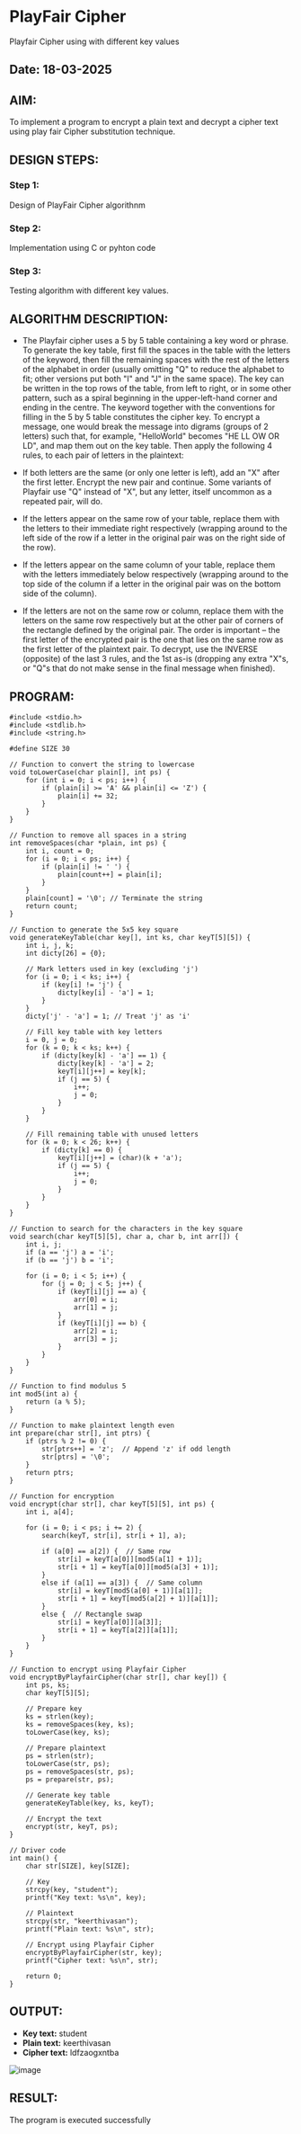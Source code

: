 # PlayFair Cipher
Playfair Cipher using with different key values
## Date: 18-03-2025
## AIM:
To implement a program to encrypt a plain text and decrypt a cipher text using play fair Cipher substitution technique.

## DESIGN STEPS:
### Step 1:
Design of PlayFair Cipher algorithnm

### Step 2:
Implementation using C or pyhton code

### Step 3:
Testing algorithm with different key values.

## ALGORITHM DESCRIPTION: 
- The Playfair cipher uses a 5 by 5 table containing a key word or phrase. To generate the key table, first fill the spaces in the table with the letters of the keyword, then fill the remaining spaces with the rest of the letters of the alphabet in order (usually omitting "Q" to reduce the alphabet to fit; other versions put both "I" and "J" in the same space). The key can be written in the top rows of the table, from left to right, or in some other pattern, such as a spiral beginning in the upper-left-hand corner and ending in the centre. The keyword together with the conventions for filling in the 5 by 5 table constitutes the cipher key. To encrypt a message, one would break the message into digrams (groups of 2 letters) such that, for example, "HelloWorld" becomes "HE LL OW OR LD", and map them out on the key table. Then apply the following 4 rules, to each pair of letters in the plaintext:

- If both letters are the same (or only one letter is left), add an "X" after the first letter. Encrypt the new pair and continue. Some
variants of Playfair use "Q" instead of "X", but any letter, itself uncommon as a repeated pair, will do.
- If the letters appear on the same row of your table, replace them with the letters to their immediate right respectively (wrapping around to the left side of the row if a letter in the original pair was on the right side of the row).
- If the letters appear on the same column of your table, replace them with the letters immediately below respectively (wrapping around to the top side of the column if a letter in the original pair was on the bottom side of the column).
- If the letters are not on the same row or column, replace them with the letters on the same row respectively but at the other pair of corners of the rectangle defined by the original pair. The order is important – the first letter of the encrypted pair is the one that lies on the same row as the first letter of the plaintext pair. To decrypt, use the INVERSE (opposite) of the last 3 rules, and the 1st as-is (dropping any extra "X"s, or "Q"s that do not make sense in the final message when finished).


## PROGRAM:
```
#include <stdio.h>
#include <stdlib.h>
#include <string.h>

#define SIZE 30

// Function to convert the string to lowercase
void toLowerCase(char plain[], int ps) {
    for (int i = 0; i < ps; i++) {
        if (plain[i] >= 'A' && plain[i] <= 'Z') {
            plain[i] += 32;
        }
    }
}

// Function to remove all spaces in a string
int removeSpaces(char *plain, int ps) {
    int i, count = 0;
    for (i = 0; i < ps; i++) {
        if (plain[i] != ' ') {
            plain[count++] = plain[i];
        }
    }
    plain[count] = '\0'; // Terminate the string
    return count;
}

// Function to generate the 5x5 key square
void generateKeyTable(char key[], int ks, char keyT[5][5]) {
    int i, j, k;
    int dicty[26] = {0};

    // Mark letters used in key (excluding 'j')
    for (i = 0; i < ks; i++) {
        if (key[i] != 'j') {
            dicty[key[i] - 'a'] = 1;
        }
    }
    dicty['j' - 'a'] = 1; // Treat 'j' as 'i'

    // Fill key table with key letters
    i = 0, j = 0;
    for (k = 0; k < ks; k++) {
        if (dicty[key[k] - 'a'] == 1) {
            dicty[key[k] - 'a'] = 2;
            keyT[i][j++] = key[k];
            if (j == 5) {
                i++;
                j = 0;
            }
        }
    }

    // Fill remaining table with unused letters
    for (k = 0; k < 26; k++) {
        if (dicty[k] == 0) {
            keyT[i][j++] = (char)(k + 'a');
            if (j == 5) {
                i++;
                j = 0;
            }
        }
    }
}

// Function to search for the characters in the key square
void search(char keyT[5][5], char a, char b, int arr[]) {
    int i, j;
    if (a == 'j') a = 'i';
    if (b == 'j') b = 'i';

    for (i = 0; i < 5; i++) {
        for (j = 0; j < 5; j++) {
            if (keyT[i][j] == a) {
                arr[0] = i;
                arr[1] = j;
            }
            if (keyT[i][j] == b) {
                arr[2] = i;
                arr[3] = j;
            }
        }
    }
}

// Function to find modulus 5
int mod5(int a) {
    return (a % 5);
}

// Function to make plaintext length even
int prepare(char str[], int ptrs) {
    if (ptrs % 2 != 0) {
        str[ptrs++] = 'z';  // Append 'z' if odd length
        str[ptrs] = '\0';
    }
    return ptrs;
}

// Function for encryption
void encrypt(char str[], char keyT[5][5], int ps) {
    int i, a[4];

    for (i = 0; i < ps; i += 2) {
        search(keyT, str[i], str[i + 1], a);

        if (a[0] == a[2]) {  // Same row
            str[i] = keyT[a[0]][mod5(a[1] + 1)];
            str[i + 1] = keyT[a[0]][mod5(a[3] + 1)];
        } 
        else if (a[1] == a[3]) {  // Same column
            str[i] = keyT[mod5(a[0] + 1)][a[1]];
            str[i + 1] = keyT[mod5(a[2] + 1)][a[1]];
        } 
        else {  // Rectangle swap
            str[i] = keyT[a[0]][a[3]];
            str[i + 1] = keyT[a[2]][a[1]];
        }
    }
}

// Function to encrypt using Playfair Cipher
void encryptByPlayfairCipher(char str[], char key[]) {
    int ps, ks;
    char keyT[5][5];

    // Prepare key
    ks = strlen(key);
    ks = removeSpaces(key, ks);
    toLowerCase(key, ks);

    // Prepare plaintext
    ps = strlen(str);
    toLowerCase(str, ps);
    ps = removeSpaces(str, ps);
    ps = prepare(str, ps);

    // Generate key table
    generateKeyTable(key, ks, keyT);

    // Encrypt the text
    encrypt(str, keyT, ps);
}

// Driver code
int main() {
    char str[SIZE], key[SIZE];

    // Key
    strcpy(key, "student");
    printf("Key text: %s\n", key);

    // Plaintext
    strcpy(str, "keerthivasan");
    printf("Plain text: %s\n", str);

    // Encrypt using Playfair Cipher
    encryptByPlayfairCipher(str, key);
    printf("Cipher text: %s\n", str);

    return 0;
}

```

## OUTPUT:
- **Key text:** student
- **Plain text:** keerthivasan
- **Cipher text:** ldfzaogxntba

![image](https://github.com/user-attachments/assets/aed89425-54c6-4ade-93d2-b3b2d51a674f)


## RESULT:
The program is executed successfully
